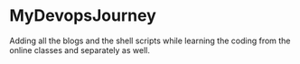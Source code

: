 # MyDevopsJourney
Adding all the blogs and the shell scripts while learning the coding from the online classes and separately as well.
